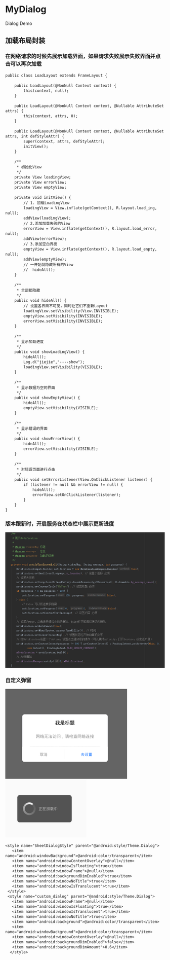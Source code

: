 # MyDialog
Dialog Demo

## 加载布局封装
### 在网络请求的时候先展示加载界面，如果请求失败展示失败界面并点击可以再次加载
    public class LoadLayout extends FrameLayout {

        public LoadLayout(@NonNull Context context) {
            this(context, null);
        }

        public LoadLayout(@NonNull Context context, @Nullable AttributeSet attrs) {
            this(context, attrs, 0);
        }

        public LoadLayout(@NonNull Context context, @Nullable AttributeSet attrs, int defStyleAttr) {
            super(context, attrs, defStyleAttr);
            initView();
        }

        /**
         * 初始化View
         */
        private View loadingView;
        private View errorView;
        private View emptyView;

        private void initView() {
            // 1. 加载LoadingView
            loadingView = View.inflate(getContext(), R.layout.load_ing, null);
            addView(loadingView);
            // 2.添加加载失败的View
            errorView = View.inflate(getContext(), R.layout.load_error, null);
            addView(errorView);
            // 3.添加空白界面
            emptyView = View.inflate(getContext(), R.layout.load_enpty, null);
            addView(emptyView);
            // 一开始就隐藏所有的View
            //  hideAll();
        }

        /**
         * 全部都隐藏
         */
        public void hideAll() {
            // 设置各界面不可见，同时让它们不重新Layout
            loadingView.setVisibility(View.INVISIBLE);
            emptyView.setVisibility(INVISIBLE);
            errorView.setVisibility(INVISIBLE);
        }

        /**
         * 显示加载进度
         */
        public void showLoadingView() {
            hideAll();
            Log.d("jiejie","----show");
            loadingView.setVisibility(VISIBLE);
        }

        /**
         * 显示数据为空的界面
         */
        public void showEmptyView() {
            hideAll();
            emptyView.setVisibility(VISIBLE);
        }

        /**
         * 显示错误的界面
         */
        public void showErrorView() {
            hideAll();
            errorView.setVisibility(VISIBLE);
        }

        /**
         * 对错误页面进行点击
         */
        public void setErrorListener(View.OnClickListener listener) {
            if (listener != null && errorView != null) {
                hideAll();
                errorView.setOnClickListener(listener);
            }
        }
    }

### 版本跟新时，开启服务在状态栏中展示更新进度
![Notification](image/two.png)

### 自定义弹窗
![Dialog](image/one.png)
![Dialog](image/ones.png)

    <style name="SheetDialogStyle" parent="@android:style/Theme.Dialog">
       <item name="android:windowBackground">@android:color/transparent</item>
       <item name="android:windowContentOverlay">@null</item>
       <item name="android:windowIsFloating">true</item>
       <item name="android:windowFrame">@null</item>
       <item name="android:backgroundDimEnabled">true</item>
       <item name="android:windowNoTitle">true</item>
       <item name="android:windowIsTranslucent">true</item>
     </style>
     <style name="custom_dialog" parent="@android:style/Theme.Dialog">
       <item name="android:windowFrame">@null</item>
       <item name="android:windowIsFloating">true</item>
       <item name="android:windowIsTranslucent">true</item>
       <item name="android:windowNoTitle">true</item>
       <item name="android:background">@android:color/transparent</item>
       <item name="android:windowBackground">@android:color/transparent</item>
       <item name="android:windowContentOverlay">@null</item>
       <item name="android:backgroundDimEnabled">false</item>
       <item name="android:backgroundDimAmount">0.6</item>
      </style>

